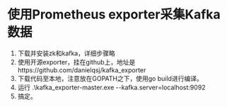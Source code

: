 # 使用Prometheus exporter采集Kafka数据

1. 下载并安装zk和kafka，详细步骤略
2. 使用开源exporter，挂在github上，地址是https://github.com/danielqsj/kafka_exporter 
3. 下载代码至本地，注意放在GOPATH之下，使用go build进行编译。
4. 运行 .\kafka_exporter-master.exe  --kafka.server=localhost:9092
5. 搞定。